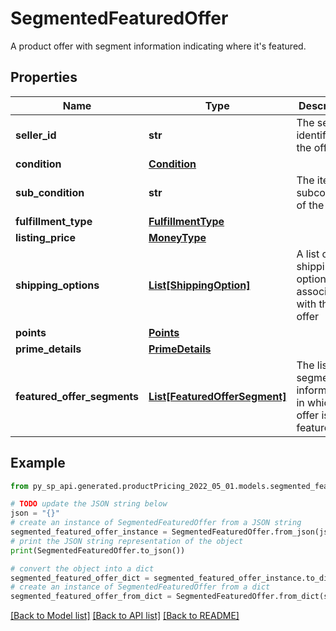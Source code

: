 # SegmentedFeaturedOffer

A product offer with segment information indicating where it's featured.

## Properties

Name | Type | Description | Notes
------------ | ------------- | ------------- | -------------
**seller_id** | **str** | The seller identifier for the offer. | 
**condition** | [**Condition**](Condition.md) |  | 
**sub_condition** | **str** | The item subcondition of the offer. | [optional] 
**fulfillment_type** | [**FulfillmentType**](FulfillmentType.md) |  | 
**listing_price** | [**MoneyType**](MoneyType.md) |  | 
**shipping_options** | [**List[ShippingOption]**](ShippingOption.md) | A list of shipping options associated with this offer | [optional] 
**points** | [**Points**](Points.md) |  | [optional] 
**prime_details** | [**PrimeDetails**](PrimeDetails.md) |  | [optional] 
**featured_offer_segments** | [**List[FeaturedOfferSegment]**](FeaturedOfferSegment.md) | The list of segment information in which the offer is featured. | 

## Example

```python
from py_sp_api.generated.productPricing_2022_05_01.models.segmented_featured_offer import SegmentedFeaturedOffer

# TODO update the JSON string below
json = "{}"
# create an instance of SegmentedFeaturedOffer from a JSON string
segmented_featured_offer_instance = SegmentedFeaturedOffer.from_json(json)
# print the JSON string representation of the object
print(SegmentedFeaturedOffer.to_json())

# convert the object into a dict
segmented_featured_offer_dict = segmented_featured_offer_instance.to_dict()
# create an instance of SegmentedFeaturedOffer from a dict
segmented_featured_offer_from_dict = SegmentedFeaturedOffer.from_dict(segmented_featured_offer_dict)
```
[[Back to Model list]](../README.md#documentation-for-models) [[Back to API list]](../README.md#documentation-for-api-endpoints) [[Back to README]](../README.md)


